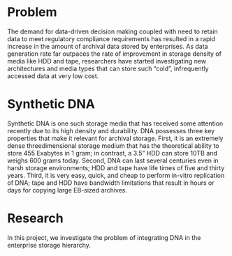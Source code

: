 # Problem

The demand for data-driven decision making coupled with need to retain data to meet regulatory compliance requirements has resulted
in a rapid increase in the amount of archival data stored by enterprises. As data generation rate far outpaces the rate of improvement
in storage density of media like HDD and tape, researchers have started investigating new architectures and media types that can store such “cold”, infrequently accessed data at very low cost.

# Synthetic DNA
Synthetic DNA is one such storage media that has received some attention recently due to its high density and durability. DNA possesses three key properties that make it relevant for archival storage. First, it is an extremely dense threedimensional storage medium that has the theoretical ability to store 455 Exabytes in 1 gram; in contrast, a 3.5” HDD can store 10TB and weighs 600 grams today. Second, DNA can last several centuries even in harsh storage environments; HDD and tape have life times of five and thirty years. Third, it is very easy, quick, and cheap to perform in-vitro replication of DNA; tape and HDD have bandwidth limitations that result in hours or days for copying large EB-sized archives.

# Research
In this project, we investigate the problem of integrating DNA in the enterprise storage hierarchy.
